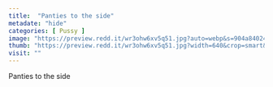 ```yaml
---
title:  "Panties to the side"
metadate: "hide"
categories: [ Pussy ]
image: "https://preview.redd.it/wr3ohw6xv5q51.jpg?auto=webp&s=904a84024ab811140a3ac937a8ddc277d1d718c6"
thumb: "https://preview.redd.it/wr3ohw6xv5q51.jpg?width=640&crop=smart&auto=webp&s=a81471d92095aa2ea5ab101de1d9bedb5b81c2df"
visit: ""
---
```

Panties to the side
